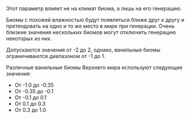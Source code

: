 Этот параметр влияет не на климат биома, а лишь на его генерацию.

Биомы с похожей влажностью будут появляться ближе друг к другу и претендовать на одно и то же место в мире при генерации. Очень близкие значения нескольких биомов могут отключить генерацию некоторых из них.

Допускаются значения от -2 до 2, однако, ванильные биомы ограничиваются диапазоном от -1 до 1.

Различные ванильные биомы Верхнего мира используют следующие значения:

* От -1.0 до -0.35
* От -0.35 до -0.1
* От -0.1 до 0.1
* От 0.1 до 0.3
* От 0.3 до 1.0